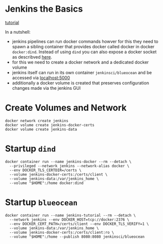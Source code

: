 # Jenkins the Basics

[tutorial](https://www.jenkins.io/doc/tutorials/build-a-python-app-with-pyinstaller/)

In a nutshell:

- jenkins pipelines can run docker commands howver for this they need to spawn a sibling container that provides docker called docker in docker `docker:dind`. Instead of using `dind` you can also expose a docker socket as describved [here](https://jpetazzo.github.io/2015/09/03/do-not-use-docker-in-docker-for-ci/).
- for this we need to create a docker network and a dedicated docker volume
- jenkins itself can run in its own container `jenkinsci/blueocean` and be accessed via [localhost:5000](localhost:5000)
- additionally a docker volume is created that preserves configuration changes made via the jenkins GUI

# Create Volumes and Network
```
docker network create jenkins
docker volume create jenkins-docker-certs
docker volume create jenkins-data
```

# Startup `dind`
```
docker container run --name jenkins-docker --rm --detach \
  --privileged --network jenkins --network-alias docker \
  --env DOCKER_TLS_CERTDIR=/certs \
  --volume jenkins-docker-certs:/certs/client \
  --volume jenkins-data:/var/jenkins_home \
  --volume "$HOME":/home docker:dind
```

# Startup `blueocean`
```
docker container run --name jenkins-tutorial --rm --detach \
  --network jenkins --env DOCKER_HOST=tcp://docker:2376 \
  --env DOCKER_CERT_PATH=/certs/client --env DOCKER_TLS_VERIFY=1 \
  --volume jenkins-data:/var/jenkins_home \
  --volume jenkins-docker-certs:/certs/client:ro \
  --volume "$HOME":/home --publish 8080:8080 jenkinsci/blueocean
```
